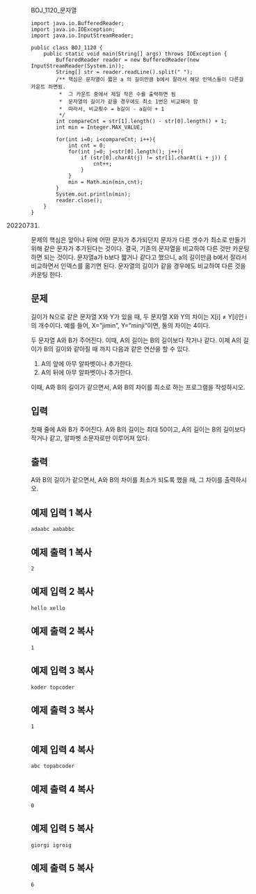 BOJ_1120_문자열

```
import java.io.BufferedReader;
import java.io.IOException;
import java.io.InputStreamReader;

public class BOJ_1120 {
    public static void main(String[] args) throws IOException {
        BufferedReader reader = new BufferedReader(new InputStreamReader(System.in));
        String[] str = reader.readLine().split(" ");
        /** 핵심은 문자열이 짧은 a 의 길이만큼 b에서 잘라서 해당 인덱스들이 다른걸 카운트 하면됨.
         *  그 카운트 중에서 제일 작은 수를 출력하면 됨
         *  문자열의 길이가 같을 경우에도 최소 1번은 비교해야 함
         *  따라서, 비교횟수 = b길이 - a길이 + 1
         */
        int compareCnt = str[1].length() - str[0].length() + 1;
        int min = Integer.MAX_VALUE;

        for(int i=0; i<compareCnt; i++){
            int cnt = 0;
            for(int j=0; j<str[0].length(); j++){
                if (str[0].charAt(j) != str[1].charAt(i + j)) {
                    cnt++;
                }
            }
            min = Math.min(min,cnt);
        }
        System.out.println(min);
        reader.close();
    }
}
```

20220731.
문제의 핵심은 앞이나 뒤에 어떤 문자가 추가되던지 문자가 다른 갯수가 최소로 만들기 위해 같은 문자가 추가된다는 것이다. 
결국, 기존의 문자열을 비교하여 다른 것만 카운팅하면 되는 것이다. 문자열a가 b보다 짧거나 같다고 했으니, a의 길이만큼 b에서 잘라서 비교하면서 인덱스를 옮기면 된다. 문자열의 길이가 같을 경우에도 비교하여 다른 것을 카운팅 한다.



## 문제

길이가 N으로 같은 문자열 X와 Y가 있을 때, 두 문자열 X와 Y의 차이는 X[i] ≠ Y[i]인 i의 개수이다. 예를 들어, X=”jimin”, Y=”minji”이면, 둘의 차이는 4이다.

두 문자열 A와 B가 주어진다. 이때, A의 길이는 B의 길이보다 작거나 같다. 이제 A의 길이가 B의 길이와 같아질 때 까지 다음과 같은 연산을 할 수 있다.

1. A의 앞에 아무 알파벳이나 추가한다.
2. A의 뒤에 아무 알파벳이나 추가한다.

이때, A와 B의 길이가 같으면서, A와 B의 차이를 최소로 하는 프로그램을 작성하시오.

## 입력

첫째 줄에 A와 B가 주어진다. A와 B의 길이는 최대 50이고, A의 길이는 B의 길이보다 작거나 같고, 알파벳 소문자로만 이루어져 있다.

## 출력

A와 B의 길이가 같으면서, A와 B의 차이를 최소가 되도록 했을 때, 그 차이를 출력하시오.

## 예제 입력 1 복사

```
adaabc aababbc
```

## 예제 출력 1 복사

```
2
```

## 예제 입력 2 복사

```
hello xello
```

## 예제 출력 2 복사

```
1
```

## 예제 입력 3 복사

```
koder topcoder
```

## 예제 출력 3 복사

```
1
```

## 예제 입력 4 복사

```
abc topabcoder
```

## 예제 출력 4 복사

```
0
```

## 예제 입력 5 복사

```
giorgi igroig
```

## 예제 출력 5 복사

```
6
```